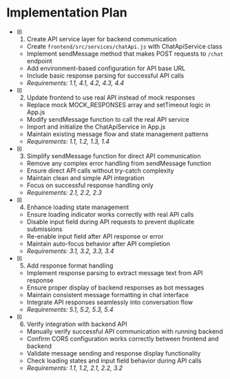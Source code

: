 # Implementation Plan

- [x] 1. Create API service layer for backend communication
  - Create `frontend/src/services/chatApi.js` with ChatApiService class
  - Implement sendMessage method that makes POST requests to `/chat` endpoint
  - Add environment-based configuration for API base URL
  - Include basic response parsing for successful API calls
  - _Requirements: 1.1, 4.1, 4.2, 4.3, 4.4_

- [x] 2. Update frontend to use real API instead of mock responses
  - Replace mock MOCK_RESPONSES array and setTimeout logic in App.js
  - Modify sendMessage function to call the real API service
  - Import and initialize the ChatApiService in App.js
  - Maintain existing message flow and state management patterns
  - _Requirements: 1.1, 1.2, 1.3, 1.4_

- [x] 3. Simplify sendMessage function for direct API communication
  - Remove any complex error handling from sendMessage function
  - Ensure direct API calls without try-catch complexity
  - Maintain clean and simple API integration
  - Focus on successful response handling only
  - _Requirements: 2.1, 2.2, 2.3_

- [x] 4. Enhance loading state management
  - Ensure loading indicator works correctly with real API calls
  - Disable input field during API requests to prevent duplicate submissions
  - Re-enable input field after API response or error
  - Maintain auto-focus behavior after API completion
  - _Requirements: 3.1, 3.2, 3.3, 3.4_

- [x] 5. Add response format handling
  - Implement response parsing to extract message text from API response
  - Ensure proper display of backend responses as bot messages
  - Maintain consistent message formatting in chat interface
  - Integrate API responses seamlessly into conversation flow
  - _Requirements: 5.1, 5.2, 5.3, 5.4_

- [x] 6. Verify integration with backend API
  - Manually verify successful API communication with running backend
  - Confirm CORS configuration works correctly between frontend and backend
  - Validate message sending and response display functionality
  - Check loading states and input field behavior during API calls
  - _Requirements: 1.1, 1.2, 2.1, 2.2, 3.2_
